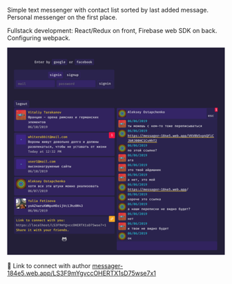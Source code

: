Simple text messenger with contact list sorted by last added message.<br>
Personal messenger on the first place.<br>

Fullstack development: React/Redux on front, Firebase web SDK on back.<br>
Configuring webpack.<br>


![GitHub Logo](https://raw.githubusercontent.com/tarakanovvitaliy/temp/master/src/images/shot_3.jpg)


:link: Link to connect with author [messager-184e5.web.app/LS3F9mYgvccOHERTX1sD75wse7x1](https://messager-184e5.web.app/LS3F9mYgvccOHERTX1sD75wse7x1)
